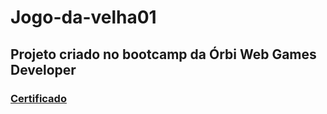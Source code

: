 # Jogo-da-velha01
## Projeto criado no bootcamp da Órbi Web Games Developer
### [Certificado](https://drive.google.com/drive/folders/1gSH2S9bTzUfS5B-rnFdOCPo9JP7qZCJU)

